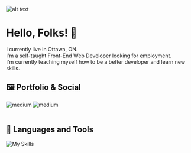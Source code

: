 ![alt text](https://i.imgur.com/kX7VzMz.png)

# Hello, Folks! 👋

I currently live in Ottawa, ON.
<br />
I'm a self-taught Front-End Web Developer looking for employment.
<br />
I'm currently teaching myself how to be a better developer and learn new skills.

## 🖼️ Portfolio & Social

[<img align="left" alt="medium" src="https://img.shields.io/badge/website-000000?style=for-the-badge&logo=About.me&logoColor=white" />](https://cheery-profiterole-268a09.netlify.app/)
[<img align="left" alt="medium" src="https://img.shields.io/badge/LinkedIn-0077B5?style=for-the-badge&logo=linkedin&logoColor=white" />](https://www.linkedin.com/in/arsenaultm/)

<br />
<br />

## 🔧 Languages and Tools

![My Skills](https://skills.thijs.gg/icons?i=js,html,css,react,nextjs,nodejs,mongodb,)
